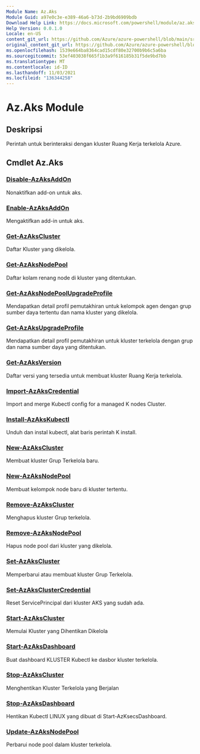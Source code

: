 ```yaml
---
Module Name: Az.Aks
Module Guid: a97e0c3e-e389-46a6-b73d-2b9bd6909bdb
Download Help Link: https://docs.microsoft.com/powershell/module/az.aks
Help Version: 0.0.1.0
Locale: en-US
content_git_url: https://github.com/Azure/azure-powershell/blob/main/src/Aks/Aks/help/Az.Aks.md
original_content_git_url: https://github.com/Azure/azure-powershell/blob/main/src/Aks/Aks/help/Az.Aks.md
ms.openlocfilehash: 1539e664ba8364cad15cdf80e32700b9b6c5a6ba
ms.sourcegitcommit: 53ef403038f665f1b3a9f616185b31f5de9bd7bb
ms.translationtype: MT
ms.contentlocale: id-ID
ms.lasthandoff: 11/03/2021
ms.locfileid: "136344258"
---
```

# Az.Aks Module
## Deskripsi
Perintah untuk berinteraksi dengan kluster Ruang Kerja terkelola Azure.

## Cmdlet Az.Aks
### [Disable-AzAksAddOn](Disable-AzAksAddOn.md)
Nonaktifkan add-on untuk aks.

### [Enable-AzAksAddOn](Enable-AzAksAddOn.md)
Mengaktifkan add-in untuk aks.

### [Get-AzAksCluster](Get-AzAksCluster.md)
Daftar Kluster yang dikelola.

### [Get-AzAksNodePool](Get-AzAksNodePool.md)
Daftar kolam renang node di kluster yang ditentukan.

### [Get-AzAksNodePoolUpgradeProfile](Get-AzAksNodePoolUpgradeProfile.md)
Mendapatkan detail profil pemutakhiran untuk kelompok agen dengan grup sumber daya tertentu dan nama kluster yang dikelola.

### [Get-AzAksUpgradeProfile](Get-AzAksUpgradeProfile.md)
Mendapatkan detail profil pemutakhiran untuk kluster terkelola dengan grup dan nama sumber daya yang ditentukan.

### [Get-AzAksVersion](Get-AzAksVersion.md)
Daftar versi yang tersedia untuk membuat kluster Ruang Kerja terkelola.

### [Import-AzAksCredential](Import-AzAksCredential.md)
Import and merge Kubectl config for a managed K nodes Cluster.

### [Install-AzAksKubectl](Install-AzAksKubectl.md)
Unduh dan instal kubectl, alat baris perintah K install.

### [New-AzAksCluster](New-AzAksCluster.md)
Membuat kluster Grup Terkelola baru.

### [New-AzAksNodePool](New-AzAksNodePool.md)
Membuat kelompok node baru di kluster tertentu.

### [Remove-AzAksCluster](Remove-AzAksCluster.md)
Menghapus kluster Grup terkelola.

### [Remove-AzAksNodePool](Remove-AzAksNodePool.md)
Hapus node pool dari kluster yang dikelola.

### [Set-AzAksCluster](Set-AzAksCluster.md)
Memperbarui atau membuat kluster Grup Terkelola.

### [Set-AzAksClusterCredential](Set-AzAksClusterCredential.md)
Reset ServicePrincipal dari kluster AKS yang sudah ada.

### [Start-AzAksCluster](Start-AzAksCluster.md)
Memulai Kluster yang Dihentikan Dikelola

### [Start-AzAksDashboard](Start-AzAksDashboard.md)
Buat dashboard KLUSTER Kubectl ke dasbor kluster terkelola.

### [Stop-AzAksCluster](Stop-AzAksCluster.md)
Menghentikan Kluster Terkelola yang Berjalan

### [Stop-AzAksDashboard](Stop-AzAksDashboard.md)
Hentikan Kubectl LINUX yang dibuat di Start-AzKsecsDashboard.

### [Update-AzAksNodePool](Update-AzAksNodePool.md)
Perbarui node pool dalam kluster terkelola.

